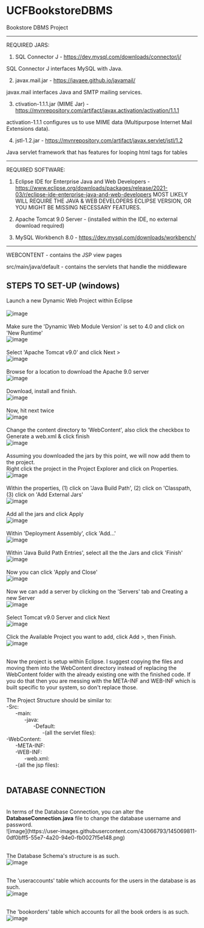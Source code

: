 # UCFBookstoreDBMS
Bookstore DBMS Project

----------------------------------------------------------------------
REQUIRED JARS: 
1. SQL Connector J - https://dev.mysql.com/downloads/connector/j/

  SQL Connector J interfaces MySQL with Java.

2. javax.mail.jar - https://javaee.github.io/javamail/ 

  javax.mail interfaces Java and SMTP mailing services.

3. ctivation-1.1.1.jar (MIME Jar) - https://mvnrepository.com/artifact/javax.activation/activation/1.1.1 

  activation-1.1.1 configures us to use MIME data (Multipurpose Internet Mail Extensions data).

4. jstl-1.2.jar - https://mvnrepository.com/artifact/javax.servlet/jstl/1.2
  
  Java servlet framework that has features for looping html tags for tables

----------------------------------------------------------------------
REQUIRED SOFTWARE:
1) Eclipse IDE for Enterprise Java and Web Developers - https://www.eclipse.org/downloads/packages/release/2021-03/r/eclipse-ide-enterprise-java-and-web-developers
MOST LIKELY WILL REQUIRE THE JAVA & WEB DEVELOPERS ECLIPSE VERSION, OR YOU MIGHT BE MISSING NECESSARY FEATURES.

3) Apache Tomcat 9.0 Server - (installed within the IDE, no external download required)

5) MySQL Workbench 8.0 - https://dev.mysql.com/downloads/workbench/
----------------------------------------------------------------------

WEBCONTENT - contains the JSP view pages 

src/main/java/default - contains the servlets that handle the middleware


STEPS TO SET-UP (windows)
----------------------------------------------------------------------

Launch a new Dynamic Web Project within Eclipse
 <br/>  <br/>
![image](https://user-images.githubusercontent.com/43066793/145063192-6ffa4f25-b5ef-429f-bfb8-98a9bb9c7f8e.png)
 <br/> <br/>
Make sure the 'Dynamic Web Module Version' is set to 4.0 and click on 'New Runtime' <br/>
![image](https://user-images.githubusercontent.com/43066793/145063366-031236df-16bd-4d12-aafc-24a546a9fa47.png)
 <br/> <br/>
Select 'Apache Tomcat v9.0' and click Next > <br/>
![image](https://user-images.githubusercontent.com/43066793/145063428-98d8f45f-eb53-4aa7-abdd-95aba97153cc.png)
 <br/> <br/>
Browse for a location to download the Apache 9.0 server <br/>
![image](https://user-images.githubusercontent.com/43066793/145065500-6c24e586-d36a-4970-afe2-2573ca031923.png)
 <br/> <br/>
Download, install and finish. <br/>
![image](https://user-images.githubusercontent.com/43066793/145065644-f59e9733-39fe-4e88-a9b0-a7a9f99ac781.png)
 <br/> <br/>
Now, hit next twice <br/>
![image](https://user-images.githubusercontent.com/43066793/145065786-f050e0ce-5c2c-421c-aad5-8f530c3233f4.png)
 <br/> <br/>
Change the content directory to 'WebContent', also click the checkbox to Generate a web.xml & click finish <br/>
![image](https://user-images.githubusercontent.com/43066793/145066013-b1166847-ffa2-4c06-b7c8-0ae255ef3592.png)
 <br/> <br/>
Assuming you downloaded the jars by this point, we will now add them to the project. <br/>
Right click the project in the Project Explorer and click on Properties. <br/>
![image](https://user-images.githubusercontent.com/43066793/145066464-ea3a335b-2120-40d5-b04d-13ba50e3ecd6.png)
<br/><br/>
Within the properties, (1) click on 'Java Build Path', (2) click on 'Classpath, (3) click on 'Add External Jars' <br/>
![image](https://user-images.githubusercontent.com/43066793/145066704-6a1ab60e-d377-42cb-a0c9-e7b423fc8441.png)
<br/><br/>
Add all the jars and click Apply <br/>
![image](https://user-images.githubusercontent.com/43066793/145066884-a431a33b-2d1e-4d22-a0b1-163c799c6222.png)
<br/><br/>
Within 'Deployment Assembly', click 'Add...' <br/>
![image](https://user-images.githubusercontent.com/43066793/145066997-625f9f10-f441-47bf-957d-13002c5f0196.png)
<br/><br/>
Within 'Java Build Path Entries', select all the the Jars and click 'Finish'<br/>
![image](https://user-images.githubusercontent.com/43066793/145067174-eabca8c8-2dd0-4a86-ad14-4832203c54e3.png)
<br/><br/>
Now you can click 'Apply and Close' <br/>
![image](https://user-images.githubusercontent.com/43066793/145067438-2ddc1789-f85b-4313-a862-30c6e496806f.png)
<br/><br/>
Now we can add a server by clicking on the 'Servers' tab and Creating a new Server<br/>
![image](https://user-images.githubusercontent.com/43066793/145067654-0c403f1a-2dd3-4c43-89f0-5af70f822222.png)
<br/><br/>
Select Tomcat v9.0 Server and click Next<br/>
![image](https://user-images.githubusercontent.com/43066793/145067728-f6eadac9-0936-48c9-82dc-217a533b5790.png)
<br/><br/>
Click the Available Project you want to add, click Add >, then Finish. <br/>
![image](https://user-images.githubusercontent.com/43066793/145067901-da2ccf07-bb4b-4421-91af-e981e4effffc.png)
<br/><br/>

Now the project is setup within Eclipse. I suggest copying the files and moving them into the WebContent directory instead of replacing the WebContent folder with the already existing one with the finished code. If you do that then you are messing with the META-INF and WEB-INF which is built specific to your system, so don't replace those.
<br/><br/>
The Project Structure should be similar to:<br/>
-Src:<br/>
&nbsp;&nbsp;&nbsp;&nbsp;&nbsp;&nbsp;-main:<br/>
&nbsp;&nbsp;&nbsp;&nbsp;&nbsp;&nbsp;&nbsp;&nbsp;&nbsp;&nbsp;&nbsp;&nbsp;-java:<br/>
&nbsp;&nbsp;&nbsp;&nbsp;&nbsp;&nbsp;&nbsp;&nbsp;&nbsp;&nbsp;&nbsp;&nbsp;&nbsp;&nbsp;&nbsp;&nbsp;&nbsp;&nbsp;-Default:<br/>
&nbsp;&nbsp;&nbsp;&nbsp;&nbsp;&nbsp;&nbsp;&nbsp;&nbsp;&nbsp;&nbsp;&nbsp;&nbsp;&nbsp;&nbsp;&nbsp;&nbsp;&nbsp;&nbsp;&nbsp;&nbsp;&nbsp;&nbsp;&nbsp;-(all the servlet files):<br/>
-WebContent:<br/>
&nbsp;&nbsp;&nbsp;&nbsp;&nbsp;&nbsp;-META-INF:<br/>
&nbsp;&nbsp;&nbsp;&nbsp;&nbsp;&nbsp;-WEB-INF:<br/>
&nbsp;&nbsp;&nbsp;&nbsp;&nbsp;&nbsp;&nbsp;&nbsp;&nbsp;&nbsp;&nbsp;&nbsp;-web.xml:<br/>
&nbsp;&nbsp;&nbsp;&nbsp;&nbsp;&nbsp;-(all the jsp files):<br/>
<br/>


DATABASE CONNECTION
----------------------------------------------------------------------

<br/>
In terms of the Database Connection, you can alter the <b>DatabaseConnection.java</b> file to change the database username and password. <br/>
![image](https://user-images.githubusercontent.com/43066793/145069811-0df0bff5-55e7-4a20-94e0-fb0027f5e148.png)
<br/><br/>

The Database Schema's structure is as such. <br/>
![image](https://user-images.githubusercontent.com/43066793/145069238-ac361211-3304-4d3d-8b6b-2054565e1aa1.png)
<br/><br/>

The 'useraccounts' table which accounts for the users in the database is as such. </br>
![image](https://user-images.githubusercontent.com/43066793/145069351-1d71c169-fb8b-4c52-a953-0fe5cbd7a06f.png)
<br/><br/>

The 'bookorders' table which accounts for all the book orders is as such. <br/>
![image](https://user-images.githubusercontent.com/43066793/145069432-5522a53a-b3f8-4f67-b946-6858f7f5dba6.png)
<br/><br/>
